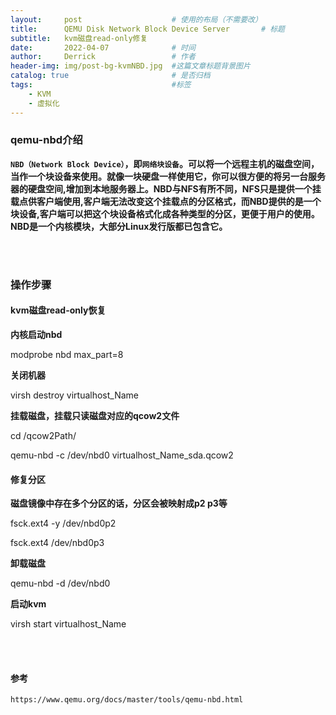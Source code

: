 ```yaml
---
layout:     post   				    # 使用的布局（不需要改）
title:      QEMU Disk Network Block Device Server 		# 标题 
subtitle:   kvm磁盘read-only修复
date:       2022-04-07 				# 时间
author:     Derrick 				# 作者
header-img: img/post-bg-kvmNBD.jpg 	#这篇文章标题背景图片
catalog: true 						# 是否归档
tags:								#标签
    - KVM
    - 虚拟化
---
```



### qemu-nbd介绍

**`NBD（Network Block Device）`，即`网络块设备`。可以将一个远程主机的磁盘空间，当作一个块设备来使用。就像一块硬盘一样使用它，你可以很方便的将另一台服务器的硬盘空间,增加到本地服务器上。NBD与NFS有所不同，NFS只是提供一个挂载点供客户端使用,客户端无法改变这个挂载点的分区格式，而NBD提供的是一个块设备,客户端可以把这个块设备格式化成各种类型的分区，更便于用户的使用。NBD是一个内核模块，大部分Linux发行版都已包含它。**


<br/><br/>
### 操作步骤

#### kvm磁盘read-only恢复

**内核启动nbd**

modprobe nbd max_part=8

**关闭机器**

virsh destroy virtualhost_Name

**挂载磁盘，挂载只读磁盘对应的qcow2文件**

cd /qcow2Path/

qemu-nbd -c /dev/nbd0 virtualhost_Name_sda.qcow2

#### 修复分区

**磁盘镜像中存在多个分区的话，分区会被映射成p2 p3等**

fsck.ext4 -y /dev/nbd0p2

fsck.ext4 /dev/nbd0p3

**卸载磁盘**

qemu-nbd -d /dev/nbd0

**启动kvm**

virsh start virtualhost_Name

<br/><br/>
#### 参考

`https://www.qemu.org/docs/master/tools/qemu-nbd.html`





